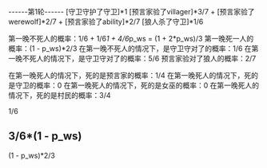------第1轮------
[守卫守护了守卫]*1
[预言家验了villager]*3/7 + [预言家验了werewolf]*2/7 + [预言家验了ability]*2/7
[狼人杀了守卫]*1/6


第一晚不死人的概率：1/6 + 1/6*1 + 4/6*p_ws = (1 + 2*p_ws)/3
第一晚死一人的概率：(1 - p_ws)*2/3
    在第一晚不死人的情况下，是守卫守对了的概率：1/6
    在第一晚不死人的情况下，是守卫守对了的概率：5/6
预言家验对了狼人的概率：2/7

在第一晚死人的情况下，死的是预言家的概率：1/4
在第一晚死人的情况下，死的是守卫的概率：0
在第一晚死人的情况下，死的是女巫的概率：0
在第一晚死人的情况下，死的是村民的概率：3/4


1/6

3/6*(1 - p_ws)
--------------
(1 - p_ws)*2/3
